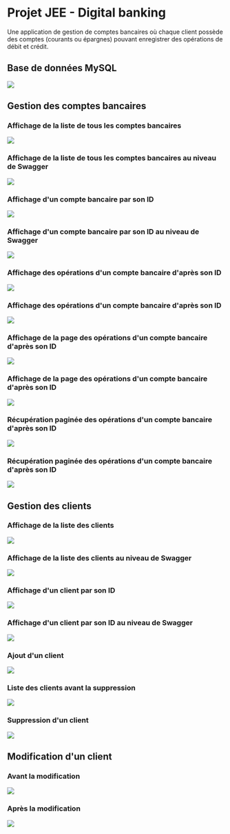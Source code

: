 <h1>Projet JEE - Digital banking</h1>
<p>Une application de gestion de comptes bancaires où chaque client possède des comptes (courants ou épargnes) pouvant enregistrer des opérations de débit et crédit.</p>

<h2>Base de données MySQL</h2>
<img src="captures/BaseDeDonneesMYSQL.jpg">

<h2>Gestion des comptes bancaires</h2>
<h3>Affichage de la liste de tous les comptes bancaires</h3>
<img src="captures/accounts.jpg">
<h3>Affichage de la liste de tous les comptes bancaires au niveau de Swagger</h3>
<img src="captures/accountsSwagger.jpg">
<h3>Affichage d'un compte bancaire par son ID</h3>
<img src="captures/accountId.jpg">
<h3>Affichage d'un compte bancaire par son ID au niveau de Swagger</h3>
<img src="captures/accountIdSwagger.jpg">
<h3>Affichage des opérations d'un compte bancaire d'après son ID</h3>
<img src="captures/accountIdOperations.jpg">
<h3>Affichage des opérations d'un compte bancaire d'après son ID</h3>
<img src="captures/accountIdOperationsSwagger.jpg">
<h3>Affichage de la page des opérations d'un compte bancaire d'après son ID</h3>
<img src="captures/accountIdOperations.jpg">
<h3>Affichage de la page des opérations d'un compte bancaire d'après son ID</h3>
<img src="captures/accountIdOperationsSwagger.jpg">
<h3>Récupération paginée des opérations d'un compte bancaire d'après son ID</h3>
<img src="captures/accountIdOperationsPage0&size=3.jpg">
<h3>Récupération paginée des opérations d'un compte bancaire d'après son ID</h3>
<img src="captures/accountIdOperationsPage0&size=3Swagger.jpg">

<h2>Gestion des clients</h2>
<h3>Affichage de la liste des clients</h3>
<img src="captures/allCustomers.jpg">
<h3>Affichage de la liste des clients au niveau de Swagger</h3>
<img src="captures/allCustomersSwagger.jpg">

<h3>Affichage d'un client par son ID</h3>
<img src="captures/customerId.jpg">
<h3>Affichage d'un client par son ID au niveau de Swagger</h3>
<img src="captures/customerIdSwagger.jpg">

<h3>Ajout d'un client</h3>
<img src="captures/addCustomerPostman.jpg">

<h3>Liste des clients avant la suppression</h3>
<img src="captures/listeClientsAvantSuppresion.jpg">

<h3>Suppression d'un client</h3>
<img src="captures/SuppressionClient.jpg">

<h2>Modification d'un client</h2>
<h3>Avant la modification</h3>
<img src="captures/clientAvantModif.jpg">

<h3>Après la modification</h3>
<img src="captures/clientApresModif.jpg">
